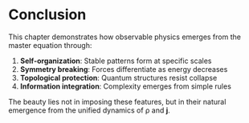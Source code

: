 # Conclusion

This chapter demonstrates how observable physics emerges from the master equation through:

1. **Self-organization**: Stable patterns form at specific scales
2. **Symmetry breaking**: Forces differentiate as energy decreases
3. **Topological protection**: Quantum structures resist collapse
4. **Information integration**: Complexity emerges from simple rules

The beauty lies not in imposing these features, but in their natural emergence from the unified dynamics of ρ and **j**.
